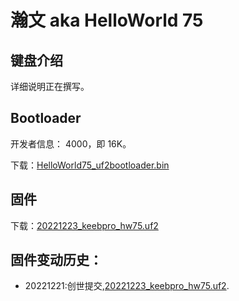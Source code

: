 # 瀚文 aka HelloWorld 75

## 键盘介绍

详细说明正在撰写。

## Bootloader

开发者信息： 4000，即 16K。

下载：[HelloWorld75_uf2bootloader.bin](/download_firmware/HelloWorld75/helloworld75_uf2bootloader.bin ":ignore")

## 固件

下载：[20221223_keebpro_hw75.uf2](/download_firmware/HelloWorld75/20221223_keebpro_hw75.uf2 ":ignore")

## 固件变动历史：

- 20221221:创世提交,[20221223_keebpro_hw75.uf2](/download_firmware/HelloWorld75/20221223_keebpro_hw75.uf2 ":ignore").
